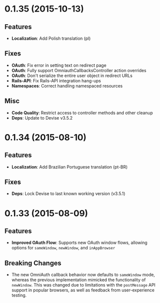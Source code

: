 <a name="0.1.35"></a>
# 0.1.35 (2015-10-13)

## Features

- **Localization**: Add Polish translation (pl)

## Fixes

- **OAuth**: Fix error in setting text on redirect page
- **OAuth**: Fully support OmniauthCallbacksController action overrides
- **OAuth**: Don't serialize the entire user object in redirect URLs
- **Rails-API**: Fix Rails-API integration hang-ups
- **Namespaces**: Correct handling namespaced resources

## Misc

- **Code Quality**: Restrict access to controller methods and other cleanup
- **Deps**: Update to Devise v3.5.2


<a name="0.1.34"></a>
# 0.1.34 (2015-08-10)

## Features

- **Localization**: Add Brazilian Portuguese translation (pt-BR)

## Fixes

- **Deps**: Lock Devise to last known working version (v3.5.1)


<a name="0.1.33"></a>
# 0.1.33 (2015-08-09)

## Features

- **Improved OAuth Flow**: Supports new OAuth window flows, allowing options for `sameWindow`, `newWindow`, and `inAppBrowser`

## Breaking Changes

- The new OmniAuth callback behavior now defaults to `sameWindow` mode, whereas the previous implementation mimicked the functionality of `newWindow`. This was changed due to limitations with the `postMessage` API support in popular browsers, as well as feedback from user-experience testing.